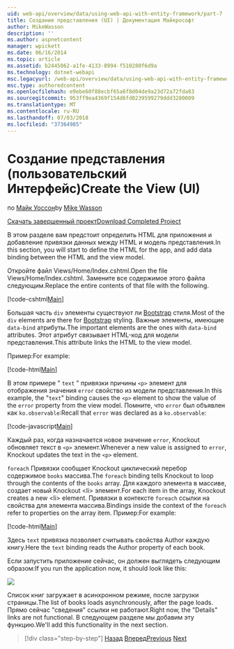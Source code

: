 ```yaml
---
uid: web-api/overview/data/using-web-api-with-entity-framework/part-7
title: Создание представления (UI) | Документация Майкрософт
author: MikeWasson
description: ''
ms.author: aspnetcontent
manager: wpickett
ms.date: 06/16/2014
ms.topic: article
ms.assetid: b2445062-a1fe-4133-8994-f510280f6d9a
ms.technology: dotnet-webapi
msc.legacyurl: /web-api/overview/data/using-web-api-with-entity-framework/part-7
msc.type: authoredcontent
ms.openlocfilehash: e9ebe60f88ecbf65a6f8d04de9a23d72a72fda83
ms.sourcegitcommit: 953ff9ea4369f154d6fd0239599279ddd3280009
ms.translationtype: MT
ms.contentlocale: ru-RU
ms.lasthandoff: 07/03/2018
ms.locfileid: "37364985"
---
```

<a name="create-the-view-ui"></a><span data-ttu-id="129d0-102">Создание представления (пользовательский Интерфейс)</span><span class="sxs-lookup"><span data-stu-id="129d0-102">Create the View (UI)</span></span>
====================
<span data-ttu-id="129d0-103">по [Майк Уоссон](https://github.com/MikeWasson)</span><span class="sxs-lookup"><span data-stu-id="129d0-103">by [Mike Wasson](https://github.com/MikeWasson)</span></span>

[<span data-ttu-id="129d0-104">Скачать завершенный проект</span><span class="sxs-lookup"><span data-stu-id="129d0-104">Download Completed Project</span></span>](https://github.com/MikeWasson/BookService)

<span data-ttu-id="129d0-105">В этом разделе вам предстоит определить HTML для приложения и добавление привязки данных между HTML и модель представления.</span><span class="sxs-lookup"><span data-stu-id="129d0-105">In this section, you will start to define the HTML for the app, and add data binding between the HTML and the view model.</span></span>

<span data-ttu-id="129d0-106">Откройте файл Views/Home/Index.cshtml.</span><span class="sxs-lookup"><span data-stu-id="129d0-106">Open the file Views/Home/Index.cshtml.</span></span> <span data-ttu-id="129d0-107">Замените все содержимое этого файла следующим.</span><span class="sxs-lookup"><span data-stu-id="129d0-107">Replace the entire contents of that file with the following.</span></span>

[!code-cshtml[Main](part-7/samples/sample1.cshtml)]

<span data-ttu-id="129d0-108">Большая часть `div` элементы существуют ли [Bootstrap](http://getbootstrap.com/) стиля.</span><span class="sxs-lookup"><span data-stu-id="129d0-108">Most of the `div` elements are there for [Bootstrap](http://getbootstrap.com/) styling.</span></span> <span data-ttu-id="129d0-109">Важные элементы, имеющие `data-bind` атрибуты.</span><span class="sxs-lookup"><span data-stu-id="129d0-109">The important elements are the ones with `data-bind` attributes.</span></span> <span data-ttu-id="129d0-110">Этот атрибут связывает HTML-код для модели представления.</span><span class="sxs-lookup"><span data-stu-id="129d0-110">This attribute links the HTML to the view model.</span></span>

<span data-ttu-id="129d0-111">Пример:</span><span class="sxs-lookup"><span data-stu-id="129d0-111">For example:</span></span>

[!code-html[Main](part-7/samples/sample2.html)]

<span data-ttu-id="129d0-112">В этом примере &quot; `text` &quot; привязки причины `<p>` элемент для отображения значения `error` свойство из модели представления.</span><span class="sxs-lookup"><span data-stu-id="129d0-112">In this example, the &quot;`text`&quot; binding causes the `<p>` element to show the value of the `error` property from the view model.</span></span> <span data-ttu-id="129d0-113">Помните, что `error` был объявлен как `ko.observable`:</span><span class="sxs-lookup"><span data-stu-id="129d0-113">Recall that `error` was declared as a `ko.observable`:</span></span>

[!code-javascript[Main](part-7/samples/sample3.js)]

<span data-ttu-id="129d0-114">Каждый раз, когда назначается новое значение `error`, Knockout обновляет текст в `<p>` элемент.</span><span class="sxs-lookup"><span data-stu-id="129d0-114">Whenever a new value is assigned to `error`, Knockout updates the text in the `<p>` element.</span></span>

<span data-ttu-id="129d0-115">`foreach` Привязки сообщает Knockout циклический перебор содержимое `books` массива.</span><span class="sxs-lookup"><span data-stu-id="129d0-115">The `foreach` binding tells Knockout to loop through the contents of the `books` array.</span></span> <span data-ttu-id="129d0-116">Для каждого элемента в массиве, создает новый Knockout &lt;li&gt; элемент.</span><span class="sxs-lookup"><span data-stu-id="129d0-116">For each item in the array, Knockout creates a new &lt;li&gt; element.</span></span> <span data-ttu-id="129d0-117">Привязки в контексте `foreach` ссылки на свойства для элемента массива.</span><span class="sxs-lookup"><span data-stu-id="129d0-117">Bindings inside the context of the `foreach` refer to properties on the array item.</span></span> <span data-ttu-id="129d0-118">Пример:</span><span class="sxs-lookup"><span data-stu-id="129d0-118">For example:</span></span>

[!code-html[Main](part-7/samples/sample4.html)]

<span data-ttu-id="129d0-119">Здесь `text` привязка позволяет считывать свойства Author каждую книгу.</span><span class="sxs-lookup"><span data-stu-id="129d0-119">Here the `text` binding reads the Author property of each book.</span></span>

<span data-ttu-id="129d0-120">Если запустить приложение сейчас, он должен выглядеть следующим образом:</span><span class="sxs-lookup"><span data-stu-id="129d0-120">If you run the application now, it should look like this:</span></span>

![](part-7/_static/image1.png)

<span data-ttu-id="129d0-121">Список книг загружает в асинхронном режиме, после загрузки страницы.</span><span class="sxs-lookup"><span data-stu-id="129d0-121">The list of books loads asynchronously, after the page loads.</span></span> <span data-ttu-id="129d0-122">Прямо сейчас &quot;сведения&quot; ссылки не работают.</span><span class="sxs-lookup"><span data-stu-id="129d0-122">Right now, the &quot;Details&quot; links are not functional.</span></span> <span data-ttu-id="129d0-123">В следующем разделе мы добавим эту функцию.</span><span class="sxs-lookup"><span data-stu-id="129d0-123">We'll add this functionality in the next section.</span></span>

> [!div class="step-by-step"]
> <span data-ttu-id="129d0-124">[Назад](part-6.md)
> [Вперед](part-8.md)</span><span class="sxs-lookup"><span data-stu-id="129d0-124">[Previous](part-6.md)
[Next](part-8.md)</span></span>
